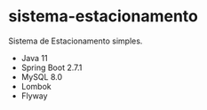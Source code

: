 # sistema-estacionamento
 Sistema de Estacionamento simples.

 - Java 11
 - Spring Boot 2.7.1
 - MySQL 8.0
 - Lombok
 - Flyway
 
